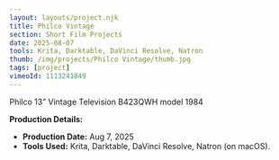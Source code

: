 ```yaml
---
layout: layouts/project.njk
title: Philco Vintage
section: Short Film Projects
date: 2025-08-07
tools: Krita, Darktable, DaVinci Resolve, Natron
thumb: /img/projects/Philco Vintage/thumb.jpg
tags: [project]
vimeoId: 1113241849
---
```

Philco 13” Vintage Television B423QWH model 1984

**Production Details:**
- **Production Date:** Aug 7, 2025
- **Tools Used:**  Krita, Darktable, DaVinci Resolve, Natron  (on macOS).

